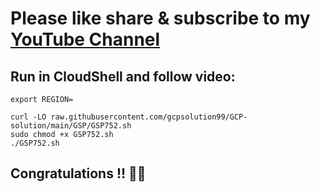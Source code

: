 # Please like share & subscribe to my [YouTube Channel](https://www.youtube.com/@QuickSolutionArcade)

## Run in CloudShell and follow video:
```
export REGION=
```

```
curl -LO raw.githubusercontent.com/gcpsolution99/GCP-solution/main/GSP/GSP752.sh
sudo chmod +x GSP752.sh
./GSP752.sh
```
## Congratulations !! 🎉🎉
